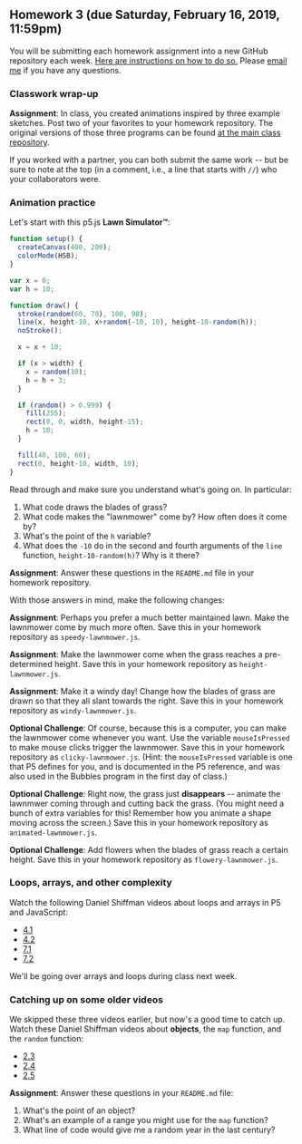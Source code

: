 ## Homework 3 (due Saturday, February 16, 2019, 11:59pm)

You will be submitting each homework assignment into a new GitHub repository each week. [Here are instructions on how to do so.](https://github.com/zamfi/github-guide/blob/master/README.md) Please [email me](mailto:michael.toren@cca.edu) if you have any questions.

### Classwork wrap-up

**Assignment**: In class, you created animations inspired by three example sketches. Post two of your favorites to your homework repository.  The original versions of those three programs can be found [at the main class repository](../README.md).

If you worked with a partner, you can both submit the same work -- but be sure to note at the top (in a comment, i.e., a line that starts with `//`) who your collaborators were.

### Animation practice

Let's start with this p5.js **Lawn Simulator™**:

```javascript
function setup() {
  createCanvas(400, 200);
  colorMode(HSB);
}

var x = 0;
var h = 10;

function draw() {
  stroke(random(60, 70), 100, 90);
  line(x, height-10, x+random(-10, 10), height-10-random(h));
  noStroke();

  x = x + 10;

  if (x > width) {
    x = random(10);
    h = h + 3;
  }

  if (random() > 0.999) {
    fill(255);
    rect(0, 0, width, height-15);
    h = 10;
  }

  fill(40, 100, 60);
  rect(0, height-10, width, 10);
}
```

Read through and make sure you understand what's going on. In particular:

1. What code draws the blades of grass?
2. What code makes the "lawnmower" come by? How often does it come by?
3. What's the point of the `h` variable?
4. What does the `-10` do in the second and fourth arguments of the `line` function, `height-10-random(h)`? Why is it there?

**Assignment**: Answer these questions in the `README.md` file in your homework repository.

With those answers in mind, make the following changes:

**Assignment**: Perhaps you prefer a much better maintained lawn. Make the lawnmower come by much more often. Save this in your homework repository as `speedy-lawnmower.js`.

**Assignment**: Make the lawnmower come when the grass reaches a pre-determined height. Save this in your homework repository as `height-lawnmower.js`.

**Assignment**: Make it a windy day! Change how the blades of grass are drawn so that they all slant towards the right. Save this in your homework repository as `windy-lawnmower.js`.

**Optional Challenge**: Of course, because this is a computer, you can make the lawnmower come whenever you want. Use the variable `mouseIsPressed` to make mouse clicks trigger the lawnmower. Save this in your homework repository as `clicky-lawnmower.js`.  (Hint: the `mouseIsPressed` variable is one that P5 defines for you, and is documented in the P5 reference, and was also used in the Bubbles program in the first day of class.)

**Optional Challenge**: Right now, the grass just **disappears** -- animate the lawnmwer coming through and cutting back the grass. (You might need a bunch of extra variables for this! Remember how you animate a shape moving across the screen.) Save this in your homework repository as `animated-lawnmower.js`.

**Optional Challenge**: Add flowers when the blades of grass reach a certain height. Save this in your homework repository as `flowery-lawnmower.js`.

### Loops, arrays, and other complexity

Watch the following Daniel Shiffman videos about loops and arrays in P5 and JavaScript:

* [4.1](https://www.youtube.com/watch?v=cnRD9o6odjk&list=PLRqwX-V7Uu6Zy51Q-x9tMWIv9cueOFTFA&index=16)
* [4.2](https://www.youtube.com/watch?v=1c1_TMdf8b8&list=PLRqwX-V7Uu6Zy51Q-x9tMWIv9cueOFTFA&index=17)
* [7.1](https://www.youtube.com/watch?v=VIQoUghHSxU&index=24&list=PLRqwX-V7Uu6Zy51Q-x9tMWIv9cueOFTFA)
* [7.2](https://www.youtube.com/watch?v=RXWO3mFuW-I&index=25&list=PLRqwX-V7Uu6Zy51Q-x9tMWIv9cueOFTFA)

We'll be going over arrays and loops during class next week.

### Catching up on some older videos

We skipped these three videos earlier, but now's a good time to catch up. Watch these Daniel Shiffman videos about **objects**, the `map` function, and the `random` function:

* [2.3](https://www.youtube.com/watch?v=-e5h4IGKZRY&list=PLRqwX-V7Uu6Zy51Q-x9tMWIv9cueOFTFA&index=9)
* [2.4](https://www.youtube.com/watch?v=nicMAoW6u1g&list=PLRqwX-V7Uu6Zy51Q-x9tMWIv9cueOFTFA&index=10)
* [2.5](https://www.youtube.com/watch?v=nfmV2kuQKwA&list=PLRqwX-V7Uu6Zy51Q-x9tMWIv9cueOFTFA&index=11)

**Assignment**: Answer these questions in your `README.md` file:

1. What's the point of an object?
2. What's an example of a range you might use for the `map` function?
3. What line of code would give me a random year in the last century?
